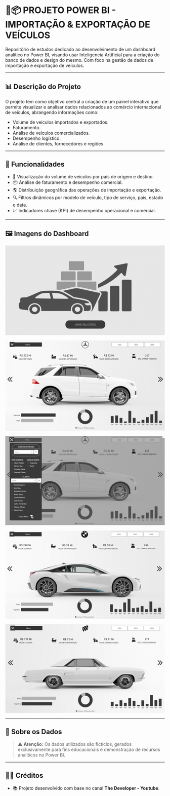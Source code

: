 # 🚗📦 PROJETO POWER BI - IMPORTAÇÃO & EXPORTAÇÃO DE VEÍCULOS

Repositório de estudos dedicado ao desenvolvimento de um dashboard analítico no Power BI, visando usar Inteligencia Artificial para a criação do banco de dados e design do mesmo. Com foco na gestão de dados de importação e exportação de veículos.

---

## 📊 Descrição do Projeto

O projeto tem como objetivo central a criação de um painel interativo que permite visualizar e analisar dados relacionados ao comércio internacional de veículos, abrangendo informações como:

- Volume de veículos importados e exportados.
- Faturamento.
- Análise de veículos comercializados.
- Desempenho logístico.
- Análise de clientes, fornecedores e regiões

---

## 🚀 Funcionalidades

- 🚗 Visualização do volume de veículos por país de origem e destino.
- 📦 Análise de faturamento e desempenho comercial.
- 🌎 Distribuição geográfica das operações de importação e exportação.
- 🔍 Filtros dinâmicos por modelo de veículo, tipo de serviço, país, estado e data.
- 📈 Indicadores chave (KPI) de desempenho operacional e comercial.

---

## 🖼️ Imagens do Dashboard

![Capa do Projeto](ASSETS/CAPA.png)

![Tela 1](ASSETS/TELA1.png)

![Tela 2](ASSETS/TELA2.png)

![Tela 3](ASSETS/TELA3.png)

![Tela 4](assets/TELA4.png)

---

## 💾 Sobre os Dados

> ⚠️ **Atenção:** Os dados utilizados são fictícios, gerados exclusivamente para fins educacionais e demonstração de recursos analíticos no Power BI.

---

## 👨‍🏫 Créditos

- 📚 Projeto desenvolvido com base no canal **The Developer - Youtube**.
